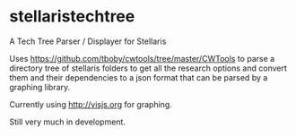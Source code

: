 # stellaristechtree
A Tech Tree Parser / Displayer for Stellaris

Uses https://github.com/tboby/cwtools/tree/master/CWTools to parse a directory tree of stellaris folders to get all the research options and convert them and their dependencies to a json format that can be parsed by a graphing library.  

Currently using http://visjs.org for graphing.

Still very much in development.  
